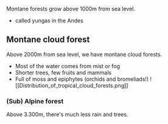 Montane forests grow above 1000m from sea level.
- called yungas in the Andes

## Montane cloud forest
Above 2000m from sea level, we have montane cloud forests.
- Most of the water comes from mist or fog
- Shorter trees, few fruits and mammals
- Full of moss and epiphytes (orchids and bromeliads!)
![[Distribution_of_tropical_cloud_forests.png]]
### (Sub) Alpine forest
Above 3.300m, there's much less rain and trees.

